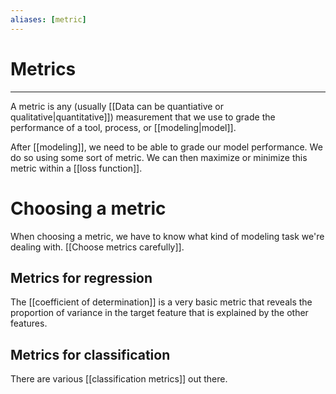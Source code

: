 ```yaml
---
aliases: [metric]
---
```

# Metrics
---
A metric is any (usually [[Data can be quantiative or qualitative|quantitative]]) measurement that we use to grade the performance of a tool, process, or [[modeling|model]]. 

After [[modeling]], we need to be able to grade our model performance. We do so using some sort of metric. We can then maximize or minimize this metric within a [[loss function]].

# Choosing a metric
When choosing a metric, we have to know what kind of modeling task we're dealing with. [[Choose metrics carefully]].

## Metrics for regression
The [[coefficient of determination]] is a very basic metric that reveals the proportion of variance in the target feature that is explained by the other features. 

## Metrics for classification
There are various [[classification metrics]] out there. 
